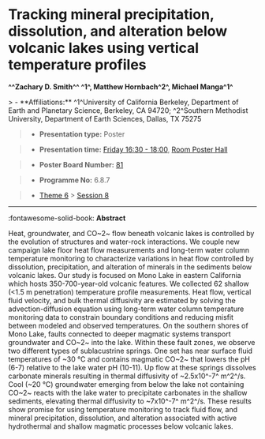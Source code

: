 # Tracking mineral precipitation, dissolution, and alteration below volcanic lakes using vertical temperature profiles

**^^Zachary D. Smith^^ ^1^, Matthew Hornbach^2^, Michael Manga^1^**

<!-- more -->> - **Affiliations:** ^1^University of California Berkeley, Department of Earth and Planetary Science, Berkeley, CA 94720; ^2^Southern Methodist University, Department of Earth Sciences, Dallas, TX 75275 

> - **Presentation type:** Poster

> - **Presentation time:** [Friday 16:30 - 18:00](../sessions_comparison.md#__tabbed_4_6), [Room Poster Hall](../maps_venue.md#__tabbed_1_1)

> - **Poster Board Number:** [81](../map_poster_boards.md#friday)

> - **Programme No:** 6.8.7

> - [Theme 6](../theme6.md) > [Session 8](../sessions/session-6-8.md)

--- 

:fontawesome-solid-book: **Abstract**

Heat, groundwater, and CO~2~ flow beneath volcanic lakes is controlled by the evolution of structures and water-rock interactions. We couple new campaign lake floor heat flow measurements and long-term water column temperature monitoring to characterize variations in heat flow controlled by dissolution, precipitation, and alteration of minerals in the sediments below volcanic lakes. Our study is focused on Mono Lake in eastern California which hosts 350-700-year-old volcanic features. We collected 62 shallow (<1.5 m penetration) temperature profile measurements. Heat flow, vertical fluid velocity, and bulk thermal diffusivity are estimated by solving the advection-diffusion equation using long-term water column temperature monitoring data to constrain boundary conditions and reducing misfit between modeled and observed temperatures. On the southern shores of Mono Lake, faults connected to deeper magmatic systems transport groundwater and CO~2~ into the lake. Within these fault zones, we observe two different types of sublacustrine springs. One set has near surface fluid temperatures of ~30 °C and contains magmatic CO~2~ that lowers the pH (6-7) relative to the lake water pH (10-11). Up flow at these springs dissolves carbonate minerals resulting in thermal diffusivity of ~2.5x10^-7^ m^2^/s. Cool (~20 °C) groundwater emerging from below the lake not containing CO~2~ reacts with the lake water to precipitate carbonates in the shallow sediments, elevating thermal diffusivity to ~7x10^-7^ m^2^/s. These results show promise for using temperature monitoring to track fluid flow, and mineral precipitation, dissolution, and alteration associated with active hydrothermal and shallow magmatic processes below volcanic lakes.

